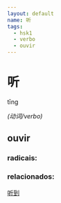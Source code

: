 ```yaml
--- 
layout: default
name: 听 
tags: 
  - hsk1
  - verbo
  - ouvir
--- 
```

# 听 
tīng  
 
*(动词/verbo)*  
## ouvir 
### radicais: 
### relacionados: 
[听到](/zhengshidu/hsk1/听到)  
